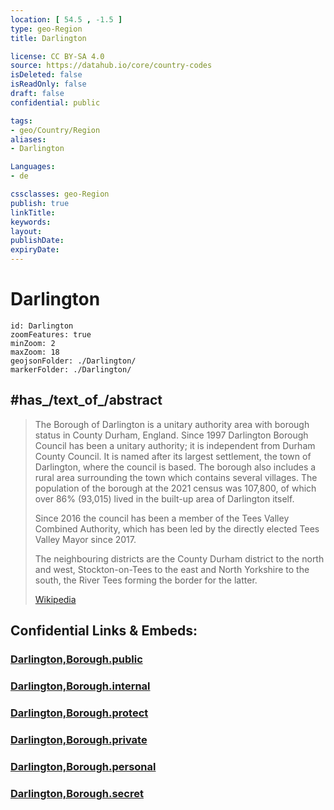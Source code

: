 ```yaml
---
location: [ 54.5 , -1.5 ] 
type: geo-Region
title: Darlington

license: CC BY-SA 4.0
source: https://datahub.io/core/country-codes
isDeleted: false
isReadOnly: false
draft: false
confidential: public

tags:
- geo/Country/Region
aliases:
- Darlington

Languages:
- de

cssclasses: geo-Region
publish: true
linkTitle: 
keywords: 
layout: 
publishDate: 
expiryDate: 
---
```


# Darlington

```leaflet
id: Darlington
zoomFeatures: true 
minZoom: 2 
maxZoom: 18
geojsonFolder: ./Darlington/
markerFolder: ./Darlington/
```


## #has_/text_of_/abstract 

> The Borough of Darlington is a unitary authority area with borough status in County Durham, England. Since 1997 Darlington Borough Council has been a unitary authority; it is independent from Durham County Council. It is named after its largest settlement, the town of Darlington, where the council is based. The borough also includes a rural area surrounding the town which contains several villages. The population of the borough at the 2021 census was 107,800, of which over 86% (93,015) lived in the built-up area of Darlington itself.
>
> Since 2016 the council has been a member of the Tees Valley Combined Authority, which has been led by the directly elected Tees Valley Mayor since 2017.
>
> The neighbouring districts are the County Durham district to the north and west, Stockton-on-Tees to the east and North Yorkshire to the south, the River Tees forming the border for the latter.
>
> [Wikipedia](https://en.wikipedia.org/wiki/Borough%20of%20Darlington)


## Confidential Links & Embeds: 

### [Darlington,Borough.public](/_public/\Earth\Continent\Europe\Europe~North\UK\England\Regions~England\North_East_England\Durham,CountyDarlington,Borough.public.md) 

### [Darlington,Borough.internal](/_internal/\Earth\Continent\Europe\Europe~North\UK\England\Regions~England\North_East_England\Durham,CountyDarlington,Borough.internal.md) 

### [Darlington,Borough.protect](/_protect/\Earth\Continent\Europe\Europe~North\UK\England\Regions~England\North_East_England\Durham,CountyDarlington,Borough.protect.md) 

### [Darlington,Borough.private](/_private/\Earth\Continent\Europe\Europe~North\UK\England\Regions~England\North_East_England\Durham,CountyDarlington,Borough.private.md) 

### [Darlington,Borough.personal](/_personal/\Earth\Continent\Europe\Europe~North\UK\England\Regions~England\North_East_England\Durham,CountyDarlington,Borough.personal.md) 

### [Darlington,Borough.secret](/_secret/\Earth\Continent\Europe\Europe~North\UK\England\Regions~England\North_East_England\Durham,CountyDarlington,Borough.secret.md)

